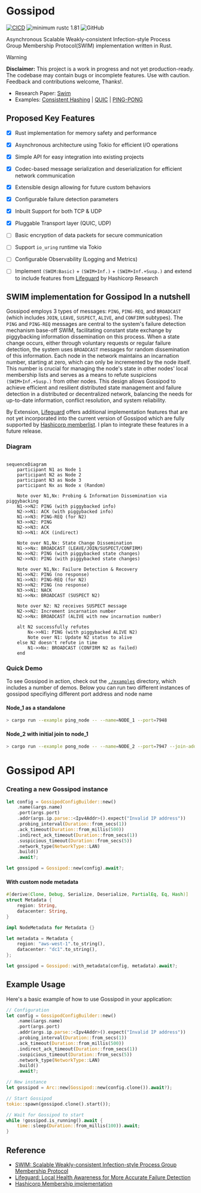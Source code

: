 # Gossipod

[![CICD](https://github.com/thedhejavu/gossipod/actions/workflows/CI.yml/badge.svg)](https://github.com/TheDhejavu/gossipod/actions/workflows/CI.yml)
![minimum rustc 1.81](https://img.shields.io/badge/rustc-1.81.0+-red.svg)
![GitHub](https://img.shields.io/github/license/thedhejavu/gossipod)

Asynchronous Scalable Weakly-consistent Infection-style Process Group Membership Protocol(SWIM) implementation written in Rust.

> [!WARNING]
> **Disclaimer:** This project is a work in progress and not yet production-ready.
> The codebase may contain bugs or incomplete features.
> Use with caution. Feedback and contributions welcome, Thanks!.


- Research Paper: [Swim](https://www.cs.cornell.edu/projects/Quicksilver/public_pdfs/SWIM.pdf)
- Examples: [Consistent Hashing](https://github.com/TheDhejavu/gossipod-examples/tree/main/hashring) | [QUIC](https://github.com/TheDhejavu/gossipod-examples/tree/main/quic) | [PING-PONG](https://github.com/TheDhejavu/gossipod/tree/main/examples)

## Proposed Key Features

- [x] Rust implementation for memory safety and performance
- [x] Asynchronous architecture using Tokio for efficient I/O operations
- [x] Simple API for easy integration into existing projects
- [x] Codec-based message serialization and deserialization for efficient network communication
- [x] Extensible design allowing for future custom behaviors 
- [x] Configurable failure detection parameters
- [x] Inbuilt Support for both TCP & UDP 
- [x] Pluggable Transport layer (QUIC, UDP)
- [ ] Basic encryption of data packets for secure communication
- [ ] Support `io_uring` runtime via Tokio
- [ ] Configurable Observability (Logging and Metrics)
- [ ] Implement `(SWIM:Basic)` + `(SWIM+Inf.)` + `(SWIM+Inf.+Susp.)` and extend to include features from [Lifeguard](https://arxiv.org/pdf/1707.00788) by Hashicorp Research


## SWIM implementation for Gossipod In a nutshell

Gossipod employs 3 types of messages: `PING`, `PING-REQ`, and `BROADCAST` (which includes `JOIN`, `LEAVE`, `SUSPECT`, `ALIVE`, and `CONFIRM` subtypes). The `PING` and `PING-REQ` messages are central to the system's failure detection mechanism base-off SWIM, facilitating constant state exchange by piggybacking information dissemination on this process. When a state change occurs, either through voluntary requests or regular failure detection, the system uses `BROADCAST` messages for random dissemination of this information. Each node in the network maintains an incarnation number, starting at zero, which can only be incremented by the node itself. This number is crucial for managing the node's state in other nodes' local membership lists and serves as a means to refute suspicions `(SWIM+Inf.+Susp.)` from other nodes. This design allows Gossipod to achieve efficient and resilient distributed state management and failure detection in a distributed or decentralized network, balancing the needs for up-to-date information, conflict resolution, and system reliability.

By Extension, [Lifeguard](https://arxiv.org/pdf/1707.00788) offers additional implementation features that are not yet incorporated into the current version of Gossipod which are fully supported by [Hashicorp memberlist](https://github.com/hashicorp/memberlist). I plan to integrate these features in a future release.


### Diagram

```mermaid

sequenceDiagram
    participant N1 as Node 1
    participant N2 as Node 2
    participant N3 as Node 3
    participant Nx as Node x (Random)

    Note over N1,Nx: Probing & Information Dissemination via piggybacking
    N1->>N2: PING (with piggybacked info)
    N2->>N1: ACK (with piggybacked info)
    N1->>N3: PING-REQ (for N2)
    N3->>N2: PING
    N2->>N3: ACK
    N3->>N1: ACK (indirect)

    Note over N1,Nx: State Change Dissemination
    N1->>Nx: BROADCAST (LEAVE/JOIN/SUSPECT/CONFIRM)
    Nx->>N2: PING (with piggybacked state changes)
    N2->>N3: PING (with piggybacked state changes)

    Note over N1,Nx: Failure Detection & Recovery
    N1->>N2: PING (no response)
    N1->>N3: PING-REQ (for N2)
    N3->>N2: PING (no response)
    N3->>N1: NACK
    N1->>Nx: BROADCAST (SUSPECT N2)

    Note over N2: N2 receives SUSPECT message
    N2->>N2: Increment incarnation number
    N2->>Nx: BROADCAST (ALIVE with new incarnation number)

    alt N2 successfully refutes
        Nx->>N1: PING (with piggybacked ALIVE N2)
        Note over N1: Update N2 status to alive
    else N2 doesn't refute in time
        N1->>Nx: BROADCAST (CONFIRM N2 as failed)
    end
```


### Quick Demo
To see Gossipod in action, check out the [`./examples`](https://github.com/TheDhejavu/gossipod/tree/feat/configurable-support/examples) directory, which
includes a number of demos. Below you can run two different instances of gossipod specifiying different port address and node name

#### Node_1 as a standalone
```sh
> cargo run --example ping_node -- --name=NODE_1 --port=7948 
```

#### Node_2 with initial join to node_1
```sh
> cargo run --example pong_node -- --name=NODE_2 --port=7947 --join-addr=127.0.0.1:7948
```

# Gossipod API

### Creating a new Gossipod instance

```rust
let config = GossipodConfigBuilder::new()
    .name(&args.name)
    .port(args.port)
    .addr(args.ip.parse::<Ipv4Addr>().expect("Invalid IP address"))
    .probing_interval(Duration::from_secs(1))
    .ack_timeout(Duration::from_millis(500))
    .indirect_ack_timeout(Duration::from_secs(1))
    .suspicious_timeout(Duration::from_secs(5))
    .network_type(NetworkType::LAN)
    .build()
    .await?;

let gossipod = Gossipod::new(config).await?;
```

#### With custom node metadata

```rust
#[derive(Clone, Debug, Serialize, Deserialize, PartialEq, Eq, Hash)]
struct Metadata {
    region: String,
    datacenter: String,
}

impl NodeMetadata for Metadata {}

let metadata = Metadata { 
    region: "aws-west-1".to_string(),
    datacenter: "dc1".to_string(),
};

let gossipod = Gossipod::with_metadata(config, metadata).await?;
```

## Example Usage

Here's a basic example of how to use Gossipod in your application:

```rust
// Configuration
let config = GossipodConfigBuilder::new()
    .name(&args.name)
    .port(args.port)
    .addr(args.ip.parse::<Ipv4Addr>().expect("Invalid IP address"))
    .probing_interval(Duration::from_secs(1))
    .ack_timeout(Duration::from_millis(500))
    .indirect_ack_timeout(Duration::from_secs(1))
    .suspicious_timeout(Duration::from_secs(5))
    .network_type(NetworkType::LAN)
    .build()
    .await?;

// New instance
let gossipod = Arc::new(Gossipod::new(config.clone()).await?);

// Start Gossipod
tokio::spawn(gossipod.clone().start());

// Wait for Gossipod to start
while !gossipod.is_running().await {
    time::sleep(Duration::from_millis(100)).await;
}
```

## Reference
- [SWIM: Scalable Weakly-consistent Infection-style Process Group Membership
Protocol ](https://www.cs.cornell.edu/projects/Quicksilver/public_pdfs/SWIM.pdf)
- [Lifeguard: Local Health Awareness for More
Accurate Failure Detection](https://arxiv.org/pdf/1707.00788)
- [Hashicorp Membership implementation](https://github.com/hashicorp/memberlist)